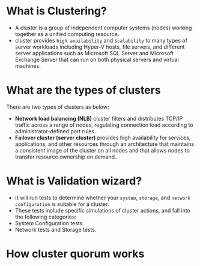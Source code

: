 # What is Clustering?
- A cluster is a group of independent computer systems (nodes) working together as a unified computing resource.
- cluster provides `high availability` and s`calability` to many types of server workloads including Hyper-V hosts, file servers, and different server applications such as Microsoft SQL Server and Microsoft Exchange Server that can run on both physical servers and virtual machines.

# What are the types of clusters
There are two types of clusters as below:
- **Network load balancing (NLB)** cluster filters and distributes TCP/IP traffic across a range of nodes, regulating connection load according to administrator-defined port rules.
- **Failover cluster (server cluster)**  provides high availability for services, applications, and other resources through an architecture that maintains a consistent image of the cluster on all nodes and that allows nodes to transfer resource ownership on demand.

# What is Validation wizard?
- It will run tests to determine whether your `system`, `storage`, and `network configuration` is suitable for a cluster.  
- These tests include specific simulations of cluster actions, and fall into the following categories:
- System Configuration tests
- Network tests and Storage tests.

# How cluster quorum works
